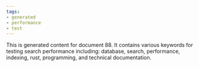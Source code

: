 ```yaml
---
tags:
- generated
- performance
- test
---
```

This is generated content for document 88. It contains various keywords for testing search performance including: database, search, performance, indexing, rust, programming, and technical documentation.